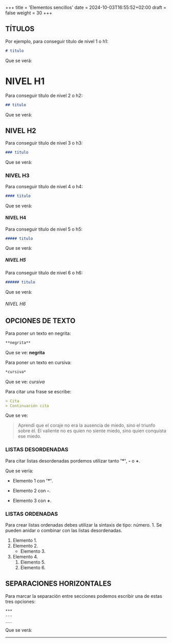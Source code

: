 +++
title = 'Elementos sencillos'
date = 2024-10-03T16:55:52+02:00
draft = false
weight = 30
+++

## TÍTULOS

Por ejemplo, para conseguir título de nivel 1 o h1:
``` markdown 
# titulo 
```
Que se verá:
# NIVEL H1

Para conseguir título de nivel 2 o h2:
``` markdown 
## titulo 
```
Que se verá:
## NIVEL H2

Para conseguir título de nivel 3 o h3:
``` markdown 
### titulo 
```
Que se verá:
### NIVEL H3    

Para conseguir título de nivel 4 o h4:
``` markdown 
#### titulo 
```
Que se verá:
#### NIVEL H4   

Para conseguir título de nivel 5 o h5:
``` markdown 
##### titulo 
```
Que se verá:
##### NIVEL H5   

Para conseguir título de nivel 6 o h6:
``` markdown 
###### titulo 
```
Que se verá:
###### NIVEL H6     

## OPCIONES DE TEXTO

Para poner un texto en negrita:
```markdown
**negrita**
````
Que se ve: **negrita**

Para poner un texto en cursiva:
```markdown
*cursiva*
````
Que se ve: *cursiva*

Para citar una frase se escribe:

```markdown
> Cita
> Continuación cita
````
Que se ve:

> Aprendí que el coraje no era la ausencia de miedo, sino el triunfo sobre él.
> El valiente no es quien no siente miedo, sino quien conquista ese miedo.


### LISTAS DESORDENADAS

Para citar listas desordenadas pordemos utilizar tanto **'*'**, **-** o **+**.

Que se vería:

* Elemento 1 con **'*'**.
- Elemento 2 con **-**.
+ Elemento 3 con **+**.

### LISTAS ORDENADAS

Para crear listas ordenadas debes utilizar la sintaxis de tipo: número. 1. Se pueden anidar o combinar con las listas desordenadas.

1. Elemento 1.
2. Elemento 2.
    - Elemento 3.
3. Elemento 4.
    1. Elemento 5.
    2. Elemento 6.

## SEPARACIONES HORIZONTALES

Para marcar la separación entre secciones podemos escribir una de estas tres opciones:

```markdown
***
---
___
```

Que se verá:

*** 